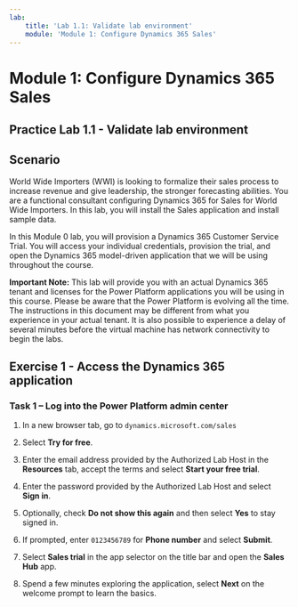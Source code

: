 ```yaml
---
lab:
    title: 'Lab 1.1: Validate lab environment'
    module: 'Module 1: Configure Dynamics 365 Sales'
---
```



Module 1: Configure Dynamics 365 Sales
========================

## Practice Lab 1.1 - Validate lab environment 

Scenario
--------

World Wide Importers (WWI) is looking to formalize their sales process to
increase revenue and give leadership, the stronger forecasting abilities. You are
a functional consultant configuring Dynamics 365 for Sales for World Wide
Importers. In this lab, you will install the Sales application and install
sample data.

In this Module 0 lab, you will provision a Dynamics 365 Customer Service Trial. You will access your individual credentials, provision the trial, and open the Dynamics 365 model-driven application that we will be using throughout the course.

**Important Note:** This lab will provide you with an actual Dynamics 365 tenant
and licenses for the Power Platform applications you will be using in this
course. Please be aware that the Power Platform is evolving all the time. The
instructions in this document may be different from what you experience in your
actual tenant. It is also possible to experience a delay of several
minutes before the virtual machine has network connectivity to begin the labs.


Exercise 1 - Access the Dynamics 365 application
------------------------------------------------

### Task 1 – Log into the Power Platform admin center

1. In a new browser tab, go to `dynamics.microsoft.com/sales`

1. Select **Try for free**.

1. Enter the email address provided by the Authorized Lab Host in the **Resources** tab, accept the terms and select **Start your free trial**.

1. Enter the password provided by the Authorized Lab Host and select **Sign in**.

1. Optionally, check **Do not show this again** and then select **Yes** to stay signed in.

1. If prompted, enter `0123456789` for **Phone number** and select **Submit**.

1. Select **Sales trial** in the app selector on the title bar and open the **Sales Hub** app.

1. Spend a few minutes exploring the application, select **Next** on the welcome prompt to learn the basics.

